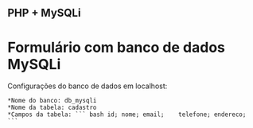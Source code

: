 ## PHP + MySQLi

# Formulário com banco de dados MySQLi

Configurações do banco de dados em localhost:

	*Nome do banco: db_mysqli
	*Nome da tabela: cadastro
	*Campos da tabela: ``` bash id; nome; email;	telefone; endereco; ```

